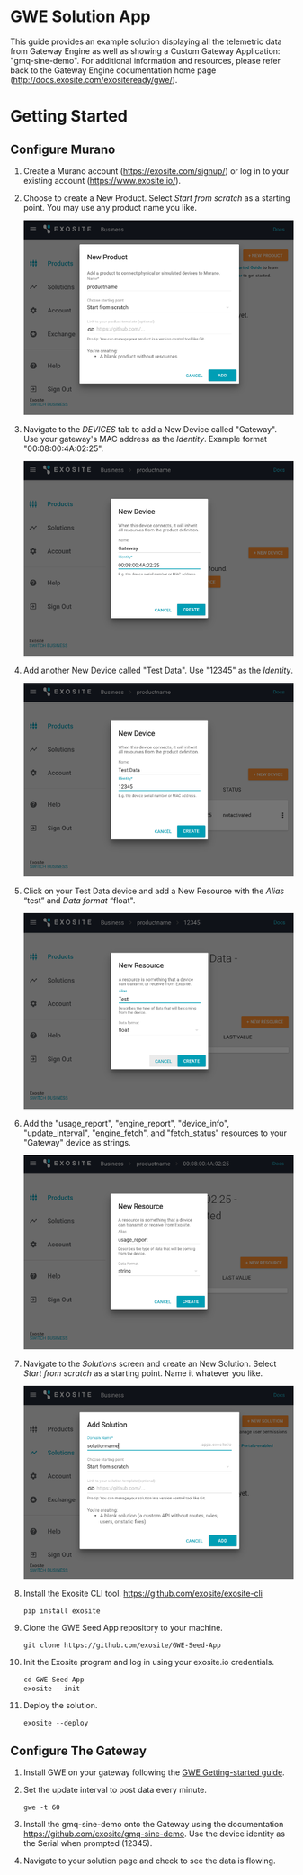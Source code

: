 # GWE Solution App

This guide provides an example solution displaying all the telemetric data from Gateway Engine as well as showing a Custom Gateway Application: "gmq-sine-demo". For additional information and resources, please refer back to the Gateway Engine documentation home page (http://docs.exosite.com/exositeready/gwe/).

# Getting Started

## Configure Murano

1. Create a Murano account (https://exosite.com/signup/) or log in to your existing account (https://www.exosite.io/).

2. Choose to create a New Product. Select *Start from scratch* as a starting point. You may use any product name you like.

	![Step 2](assets/step_2.png)

3. Navigate to the *DEVICES* tab to add a New Device called "Gateway". Use your gateway's MAC address as the *Identity*. Example format "00:08:00:4A:02:25".

	![Step 3](assets/step_3.png)

4. Add another New Device called "Test Data". Use "12345" as the *Identity*.

	![Step 4](assets/step_4.png)

5. Click on your Test Data device and add a New Resource with the *Alias* “test” and *Data format* “float". 

	![Step 5](assets/step_5.png)

6. Add the "usage_report", "engine_report", "device_info", "update_interval", "engine_fetch", and "fetch_status" resources to your "Gateway" device as strings.

	![Step 6](assets/step_6.png)

7. Navigate to the *Solutions* screen and create an New Solution. Select *Start from scratch* as a starting point. Name it whatever you like. 

	![Step 7](assets/step_7.png)

8. Install the Exosite CLI tool. https://github.com/exosite/exosite-cli

	```
	pip install exosite
	```

9. Clone the GWE Seed App repository to your machine.

	```
	git clone https://github.com/exosite/GWE-Seed-App
	```

10. Init the Exosite program and log in using your exosite.io credentials. 

	```
	cd GWE-Seed-App
	exosite --init
	```

11. Deploy the solution.

	```
	exosite --deploy
	```

## Configure The Gateway 

1. Install GWE on your gateway following the [GWE Getting-started guide](http://docs.exosite.com/exositeready/gwe/getting_started/).

2. Set the update interval to post data every minute.

	```
	gwe -t 60
	```

3. Install the gmq-sine-demo onto the Gateway using the documentation https://github.com/exosite/gmq-sine-demo. Use the device identity as the Serial when prompted (12345).

4. Navigate to your solution page and check to see the data is flowing.

